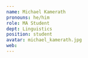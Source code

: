```yaml
---
name: Michael Kamerath
pronouns: he/him
role: MA Student
dept: Linguistics
position: student
avatar: michael_kamerath.jpg
web: 
---
```


